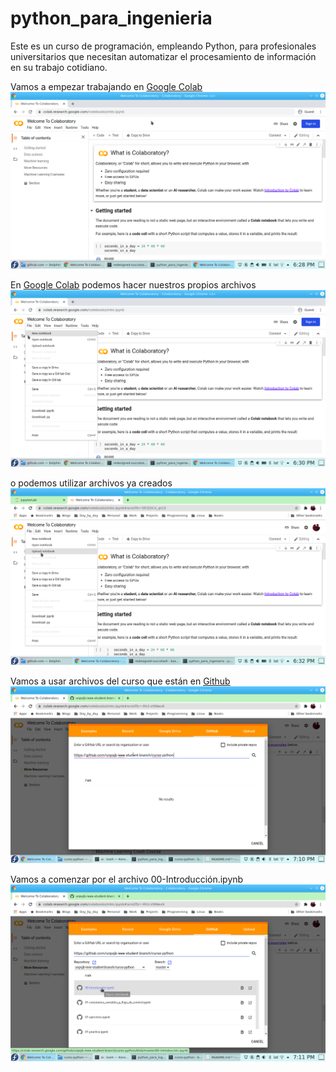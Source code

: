 # python_para_ingenieria

Este es un curso de programación, empleando Python, para profesionales universitarios que
necesitan automatizar el procesamiento de información en su trabajo cotidiano.

Vamos a empezar trabajando en [Google Colab](https://colab.research.google.com/)
![Google Colab](/Colab/images/alpha.png)

En [Google Colab](https://colab.research.google.com/) podemos hacer nuestros propios archivos
![Cuaderno nuevo](/Colab/images/bravo.png)

o podemos utilizar archivos ya creados 
![Google Colab](/Colab/images/charlie.png)

Vamos a usar archivos del curso que están en [Github](https://github.com/unpsjb-ieee-student-branch/curso-python)
![Cuaderno nuevo](/Colab/images/delta.png)

Vamos a comenzar por el archivo 00-Introducción.ipynb
![Google Colab](/Colab/images/echo.png)
